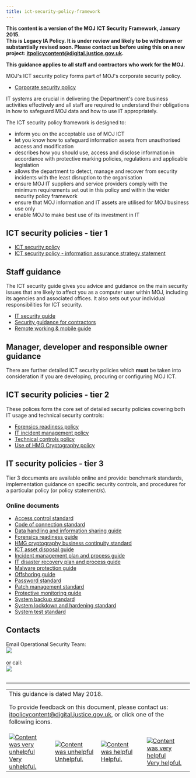 ```yaml
---
title: ict-security-policy-framework
---
```


<b>This content is a version of the MOJ ICT Security Framework, January 2015.<br/>
This is Legacy IA Policy. It is under review and likely to be withdrawn or substantially revised soon. Please contact us before using this on a new project: <a href="mailto:itpolicycontent@digital.justice.gov.uk?subject=ict-security-policy-framework">itpolicycontent@digital.justice.gov.uk</a>.

This guidance applies to all staff and contractors who work for the MOJ.</b>

MOJ's ICT security policy forms part of MOJ's corporate security policy. 

- [Corporate security policy](https://intranet.justice.gov.uk/documents/2015/04/security-policies.doc)

IT systems are crucial in delivering the Department's core business activities effectively and all staff are required to understand their obligations in how to safeguard MOJ data and how to use IT appropriately.

The ICT security policy framework is designed to:

- inform you on the acceptable use of MOJ ICT
- let you know how to safeguard information assets from unauthorised access and modification
- describes how you should use, access and disclose information in accordance with protective marking policies, regulations and applicable legislation
- allows the department to detect, manage and recover from security incidents with the least disruption to the organisation
- ensure MOJ IT suppliers and service providers comply with the minimum requirements set out in this policy and within the wider security policy framework
- ensure that MOJ information and IT assets are utilised for MOJ business use only
- enable MOJ to make best use of its investment in IT

## ICT security policies - tier 1

- [ICT security policy](https://intranet.justice.gov.uk/guidance/security/it-computer-security/ict-security-policy-framework/ict-security-policy/)
- [ICT security policy - information assurance strategy statement](https://intranet.justice.gov.uk/documents/2017/12/ict-security-policy-information-assurance-strategy-statement-nov-2017.pdf)

## Staff guidance

The ICT security guide gives you advice and guidance on the main security issues that are likely to affect you as a computer user within MOJ, including its agencies and associated offices. It also sets out your individual responsibilities for ICT security.

- [IT security guide](https://intranet.justice.gov.uk/guidance/security/it-computer-security/ict-security-policy-framework/it-security-guidelines/)
- [Security guidance for contractors](https://intranet.justice.gov.uk/documents/2015/04/policy-for-contractors-on-data-security-and-it-equipment.doc)
- [Remote working & mobile guide](https://intranet.justice.gov.uk/documents/2017/12/remote-working-and-mobile-computing-security-guide-november-2017.pdf)

## Manager, developer and responsible owner guidance

There are further detailed ICT security policies which __must__ be taken into consideration if you are developing, procuring or configuring MOJ ICT.

## ICT security policies - tier 2

These polices form the core set of detailed security policies covering both IT usage and technical security controls:

- [Forensics readiness policy](https://intranet.justice.gov.uk/documents/2015/04/forensic-readiness-policy.pdf)
- [IT incident management policy](https://intranet.justice.gov.uk/documents/2015/04/it-incident-management-policy.pdf)
- [Technical controls policy](https://intranet.justice.gov.uk/documents/2015/04/technical-controls-policy.pdf)
- [Use of HMG Cryptography policy](https://intranet.justice.gov.uk/documents/2015/04/hmg-cryptography-policy.pdf)

## IT security policies - tier 3

Tier 3 documents are available online and provide: benchmark standards, implementation guidance on specific security controls, and procedures for a particular policy (or policy statement/s).

### Online documents

- [Access control standard](https://intranet.justice.gov.uk/guidance/security/it-computer-security/access-control/)
- [Code of connection standard](https://intranet.justice.gov.uk/guidance/security/it-computer-security/ict-security-policy-framework/code-of-connection-standard/)
- [Data handling and information sharing guide](https://intranet.justice.gov.uk/guidance/security/it-computer-security/ict-security-policy-framework/data-handling-and-information-sharing-guide/)
- [Forensics readiness guide](https://intranet.justice.gov.uk/guidance/security/it-computer-security/ict-security-policy-framework/forensic-readiness-guide/)
- [HMG cryptography business continuity standard](https://intranet.justice.gov.uk/guidance/security/it-computer-security/ict-security-policy-framework/hmg-cryptography-business-continuity-management-standard/)
- [ICT asset disposal guide](https://intranet.justice.gov.uk/guidance/security/it-computer-security/secure-disposal-of-ict-equipment/)
- [Incident management plan and process guide](https://intranet.justice.gov.uk/guidance/security/it-computer-security/ict-security-policy-framework/incident-management-plan-and-process-guide/)
- [IT disaster recovery plan and process guide](https://intranet.justice.gov.uk/guidance/security/it-computer-security/ict-security-policy-framework/ict-disaster-recovery-plan-and-process-guide/)
- [Malware protection guide](https://intranet.justice.gov.uk/guidance/security/it-computer-security/ict-security-policy-framework/malware-protection-guide/)
- [Offshoring guide](https://intranet.justice.gov.uk/guidance/security/it-computer-security/ict-security-policy-framework/offshoring-guide/)
- [Password standard](https://intranet.justice.gov.uk/guidance/security/it-computer-security/ict-security-policy-framework/password-standard/)
- [Patch management standard](https://intranet.justice.gov.uk/guidance/security/it-computer-security/ict-security-policy-framework/patch-management-standard/)
- [Protective monitoring guide](https://intranet.justice.gov.uk/guidance/security/it-computer-security/ict-security-policy-framework/protective-monitoring-guide/)
- [System backup standard](https://intranet.justice.gov.uk/guidance/security/it-computer-security/ict-security-policy-framework/system-backup-standard/)
- [System lockdown and hardening standard](https://intranet.justice.gov.uk/guidance/security/it-computer-security/ict-security-policy-framework/system-lockdown-and-hardening-standard/)
- [System test standard](https://intranet.justice.gov.uk/guidance/security/it-computer-security/ict-security-policy-framework/system-test-standard/)

## Contacts

Email Operational Security Team:<br/>![](https://intranet.justice.gov.uk/app/uploads/2018/05/c210534c474fcf88f5303ed6aa7dccee.gif)<br/> <br/>or call:<br/>![](https://intranet.justice.gov.uk/app/uploads/2017/12/64a07aab5f77479e27c487c3f8e20296.gif)<br/> <br/>

---

<table>
<tr><td colspan='4'>This guidance is dated May 2018.
<p>
To provide feedback on this document, please contact us: <a href="mailto:itpolicycontent+ict-security-policy-framework@digital.justice.gov.uk?subject=ict-security-policy-framework">itpolicycontent@digital.justice.gov.uk</a>, or click one of the following icons.</p></td></tr>
<tr>
<td width='25%'><a href="mailto:itpolicycontent+ict-security-policy-framework-2@digital.justice.gov.uk?subject=ict-security-policy-framework-2"><img src="https://intranet.justice.gov.uk/app/uploads/2018/04/DoubleCross.gif" alt="Content was very unhelpful">Very unhelpful.</a></td>
<td width='25%'><a href="mailto:itpolicycontent+ict-security-policy-framework-1@digital.justice.gov.uk?subject=ict-security-policy-framework-1"><img src="https://intranet.justice.gov.uk/app/uploads/2018/04/Cross.gif" alt="Content was unhelpful">Unhelpful.</a></td>
<td width='25%'><a href="mailto:itpolicycontent+ict-security-policy-framework+1@digital.justice.gov.uk?subject=ict-security-policy-framework+1"><img src="https://intranet.justice.gov.uk/app/uploads/2018/04/Tick.gif" alt="Content was helpful">Helpful.</a></td>
<td width='25%'><a href="mailto:itpolicycontent+ict-security-policy-framework+2@digital.justice.gov.uk?subject=ict-security-policy-framework+2"><img src="https://intranet.justice.gov.uk/app/uploads/2018/04/DoubleTick.gif" alt="Content was very helpful">Very helpful.</a></td>
</table>